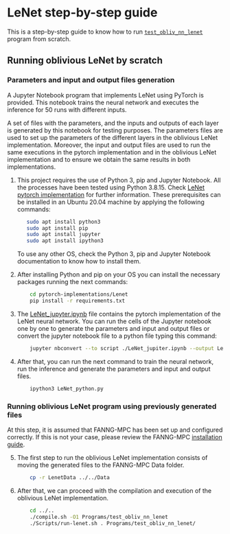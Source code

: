 # LeNet step-by-step guide

This is a step-by-step guide to know how to run [`test_obliv_nn_lenet`](../Programs/test_obliv_nn_lenet/) program from scratch.

## Running oblivious LeNet by scratch

### Parameters and input and output files generation

A Jupyter Notebook program that implements LeNet using PyTorch is provided. 
This notebook trains the neural network and executes the inference for 50 runs with different inputs.


A set of files with the parameters, and the inputs and outputs of each layer is generated by this notebook for testing purposes.
The parameters files are used to set up the parameters of the different layers in the oblivious LeNet implementation.
Moreover, the input and output files are used to run the same executions in the pytorch implementation and in the oblivious
LeNet implementation and to ensure we obtain the same results in both implementations.

1. This project requires the use of Python 3, pip and Jupyter Notebook. All the processes have been tested using Python 3.8.15. Check [LeNet pytorch implementation](../pytorch-implementations/Lenet/README.md) for further information.
These prerequisites can be installed in an Ubuntu 20.04 machine by applying the following commands:
   ```bash
      sudo apt install python3
      sudo apt install pip
      sudo apt install jupyter
      sudo apt install ipython3
   ```
   To use any other OS, check the Python 3, pip and Jupyter Notebook documentation to know how to install them.

2. After installing Python and pip on your OS you can install the necessary packages running the next commands:

    ``` bash
        cd pytorch-implementations/Lenet
        pip install -r requirements.txt
   ```
   
3. The [LeNet_jupyter.ipynb](../pytorch-implementations/Lenet/LeNet_jupiter.ipynb) file contains the pytorch implementation of the LeNet neural network. 
You can run the cells of the Jupyter notebook one by one to generate the parameters and input and output files or 
convert the jupyter notebook file to a python file typing this command:

    ``` bash
        jupyter nbconvert --to script ./LeNet_jupiter.ipynb --output LeNet_python 
   ```
   
4. After that, you can run the next command to train the neural network, run the inference and generate the parameters 
and input and output files.
    
    ``` bash
        ipython3 LeNet_python.py
    ```

### Running oblivious LeNet program using previously generated files

At this step, it is assumed that FANNG-MPC has been set up and configured correctly. If this is not your case, please
review the FANNG-MPC [installation guide](../installation/installation-guide.md).

5. The first step to run the oblivious LeNet implementation consists of moving the generated files to the FANNG-MPC 
Data folder.
    
    ``` bash
        cp -r LenetData ../../Data
    ```
   
6. After that, we can proceed with the compilation and execution of the oblivious LeNet implementation.
    
    ``` bash
        cd ../..
        ./compile.sh -O1 Programs/test_obliv_nn_lenet
        ./Scripts/run-lenet.sh . Programs/test_obliv_nn_lenet/
    ```

